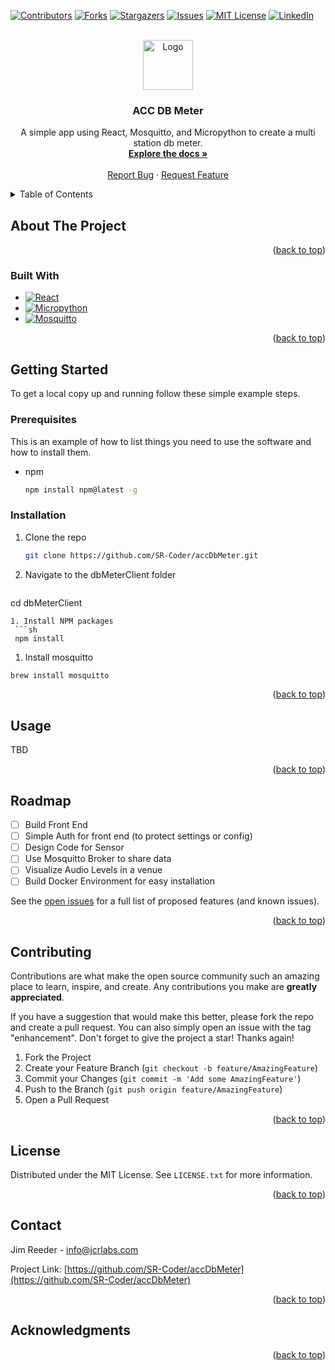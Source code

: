 <!-- Improved compatibility of back to top link: See: https://github.com/othneildrew/Best-README-Template/pull/73 -->
<a name="readme-top"></a>
<!--
*** Thanks for checking out the Best-README-Template. If you have a suggestion
*** that would make this better, please fork the repo and create a pull request
*** or simply open an issue with the tag "enhancement".
*** Don't forget to give the project a star!
*** Thanks again! Now go create something AMAZING! :D
-->



<!-- PROJECT SHIELDS -->
<!--
*** I'm using markdown "reference style" links for readability.
*** Reference links are enclosed in brackets [ ] instead of parentheses ( ).
*** See the bottom of this document for the declaration of the reference variables
*** for contributors-url, forks-url, etc. This is an optional, concise syntax you may use.
*** https://www.markdownguide.org/basic-syntax/#reference-style-links
-->
[![Contributors][contributors-shield]][contributors-url]
[![Forks][forks-shield]][forks-url]
[![Stargazers][stars-shield]][stars-url]
[![Issues][issues-shield]][issues-url]
[![MIT License][license-shield]][license-url]
[![LinkedIn][linkedin-shield]][linkedin-url]



<!-- PROJECT LOGO -->
<br />
<div align="center">
  <a href="https://github.com/SR-Coder/accDbMeter">
    <img src="images/logo.png" alt="Logo" width="80" height="80">
  </a>

<h3 align="center">ACC DB Meter</h3>

  <p align="center">
    A simple app using React, Mosquitto, and Micropython to create a multi station db meter.
    <br />
    <a href="https://github.com/SR-Coder/accdbmeter"><strong>Explore the docs »</strong></a>
    <br />
    <br />
    <!-- <a href="https://github.com/SR-Coder/accDbMeter">View Demo</a>
    · -->
    <a href="https://github.com/SR-Coder/accDbMeter/issues">Report Bug</a>
    ·
    <a href="https://github.com/SR-Coder/accDbMeter/issues">Request Feature</a>
  </p>
</div>



<!-- TABLE OF CONTENTS -->
<details>
  <summary>Table of Contents</summary>
  <ol>
    <li>
      <a href="#about-the-project">About The Project</a>
      <ul>
        <li><a href="#built-with">Built With</a></li>
      </ul>
    </li>
    <li>
      <a href="#getting-started">Getting Started</a>
      <ul>
        <li><a href="#prerequisites">Prerequisites</a></li>
        <li><a href="#installation">Installation</a></li>
      </ul>
    </li>
    <li><a href="#usage">Usage</a></li>
    <li><a href="#roadmap">Roadmap</a></li>
    <li><a href="#contributing">Contributing</a></li>
    <li><a href="#license">License</a></li>
    <li><a href="#contact">Contact</a></li>
    <li><a href="#acknowledgments">Acknowledgments</a></li>
  </ol>
</details>



<!-- ABOUT THE PROJECT -->
## About The Project

<!-- [![Product Name Screen Shot][product-screenshot]](https://example.com) -->


<p align="right">(<a href="#readme-top">back to top</a>)</p>



### Built With

<!-- * [![Next][Next.js]][Next-url] -->
* [![React][React.js]][React-url]
* [![Micropython][micropython.dev]][micropython-url]
* [![Mosquitto][mosquittoB]][mosquitto-url]

<!-- * [![Vue][Vue.js]][Vue-url] -->
<!-- * [![Angular][Angular.io]][Angular-url]
* [![Svelte][Svelte.dev]][Svelte-url]
* [![Laravel][Laravel.com]][Laravel-url]
* [![Bootstrap][Bootstrap.com]][Bootstrap-url]
* [![JQuery][JQuery.com]][JQuery-url] -->

<p align="right">(<a href="#readme-top">back to top</a>)</p>



<!-- GETTING STARTED -->
## Getting Started

To get a local copy up and running follow these simple example steps.

### Prerequisites

This is an example of how to list things you need to use the software and how to install them.
* npm
  ```sh
  npm install npm@latest -g
  ```

### Installation


1. Clone the repo
   ```sh
   git clone https://github.com/SR-Coder/accDbMeter.git
   ```
1. Navigate to the dbMeterClient folder
   ```sh
  cd dbMeterClient
  ```
1. Install NPM packages
   ```sh
   npm install
   ```
1. Install mosquitto
  ```sh
  brew install mosquitto
  ```

<p align="right">(<a href="#readme-top">back to top</a>)</p>



<!-- USAGE EXAMPLES -->
## Usage

TBD

<!-- _For more examples, please refer to the [Documentation](https://example.com)_ -->

<p align="right">(<a href="#readme-top">back to top</a>)</p>



<!-- ROADMAP -->
## Roadmap

- [ ] Build Front End
- [ ] Simple Auth for front end (to protect settings or config)
- [ ] Design Code for Sensor
- [ ] Use Mosquitto Broker to share data
- [ ] Visualize Audio Levels in a venue
- [ ] Build Docker Environment for easy installation

See the [open issues](https://github.com/SR-Coder/accDbMeter/issues) for a full list of proposed features (and known issues).

<p align="right">(<a href="#readme-top">back to top</a>)</p>



<!-- CONTRIBUTING -->
## Contributing

Contributions are what make the open source community such an amazing place to learn, inspire, and create. Any contributions you make are **greatly appreciated**.

If you have a suggestion that would make this better, please fork the repo and create a pull request. You can also simply open an issue with the tag "enhancement".
Don't forget to give the project a star! Thanks again!

1. Fork the Project
2. Create your Feature Branch (`git checkout -b feature/AmazingFeature`)
3. Commit your Changes (`git commit -m 'Add some AmazingFeature'`)
4. Push to the Branch (`git push origin feature/AmazingFeature`)
5. Open a Pull Request

<p align="right">(<a href="#readme-top">back to top</a>)</p>



<!-- LICENSE -->
## License

Distributed under the MIT License. See `LICENSE.txt` for more information.

<p align="right">(<a href="#readme-top">back to top</a>)</p>



<!-- CONTACT -->
## Contact

Jim Reeder -  info@jcrlabs.com

Project Link: [https://github.com/SR-Coder/accDbMeter](https://github.com/SR-Coder/accDbMeter)

<p align="right">(<a href="#readme-top">back to top</a>)</p>



<!-- ACKNOWLEDGMENTS -->
## Acknowledgments

<!-- * []()
* []()
* []() -->

<p align="right">(<a href="#readme-top">back to top</a>)</p>



<!-- MARKDOWN LINKS & IMAGES -->
<!-- https://www.markdownguide.org/basic-syntax/#reference-style-links -->
[contributors-shield]: https://img.shields.io/github/contributors/SR-Coder/accDbMeter.svg?style=for-the-badge
[contributors-url]: https://github.com/SR-Coder/accDbMeter/graphs/contributors
[forks-shield]: https://img.shields.io/github/forks/SR-Coder/accDbMeter.svg?style=for-the-badge
[forks-url]: https://github.com/SR-Coder/accDbMeter/network/members
[stars-shield]: https://img.shields.io/github/stars/SR-Coder/accDbMeter.svg?style=for-the-badge
[stars-url]: https://github.com/SR-Coder/accDbMeter/stargazers
[issues-shield]: https://img.shields.io/github/issues/SR-Coder/accDbMeter.svg?style=for-the-badge
[issues-url]: https://github.com/SR-Coder/accDbMeter/issues
[license-shield]: https://img.shields.io/github/license/SR-Coder/accDbMeter.svg?style=for-the-badge
[license-url]: https://github.com/SR-Coder/accDbMeter/blob/master/LICENSE.txt
[linkedin-shield]: https://img.shields.io/badge/-LinkedIn-black.svg?style=for-the-badge&logo=linkedin&colorB=555
[linkedin-url]: https://linkedin.com/in/james-reeder-55582366/
[product-screenshot]: images/screenshot.png
[mosquitto-url]: https://mosquitto.org/
[mosquittoB]:https://mosquitto.org/images/mosquitto-text-side-28.png
[micropython.dev]:https://micropython.org/static/img/Mlogo_138wh.png
[micropython-url]:https://micropython.org
[Next.js]: https://img.shields.io/badge/next.js-000000?style=for-the-badge&logo=nextdotjs&logoColor=white
[Next-url]: https://nextjs.org/
[React.js]: https://img.shields.io/badge/React-20232A?style=for-the-badge&logo=react&logoColor=61DAFB
[React-url]: https://reactjs.org/
[Vue.js]: https://img.shields.io/badge/Vue.js-35495E?style=for-the-badge&logo=vuedotjs&logoColor=4FC08D
[Vue-url]: https://vuejs.org/
[Angular.io]: https://img.shields.io/badge/Angular-DD0031?style=for-the-badge&logo=angular&logoColor=white
[Angular-url]: https://angular.io/
[Svelte.dev]: https://img.shields.io/badge/Svelte-4A4A55?style=for-the-badge&logo=svelte&logoColor=FF3E00
[Svelte-url]: https://svelte.dev/
[Laravel.com]: https://img.shields.io/badge/Laravel-FF2D20?style=for-the-badge&logo=laravel&logoColor=white
[Laravel-url]: https://laravel.com
[Bootstrap.com]: https://img.shields.io/badge/Bootstrap-563D7C?style=for-the-badge&logo=bootstrap&logoColor=white
[Bootstrap-url]: https://getbootstrap.com
[JQuery.com]: https://img.shields.io/badge/jQuery-0769AD?style=for-the-badge&logo=jquery&logoColor=white
[JQuery-url]: https://jquery.com 

